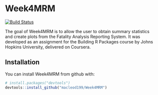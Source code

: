 # Week4MRM

[![Build Status](https://travis-ci.org/macleod199/Week4MRM.svg?branch=master)](https://travis-ci.org/macleod199/Week4MRM)

The goal of Week4MRM is to allow the user to obtain summary statistics and create plots from the Fatality Analysis Reporting System.  It was developed as an assignment for the Building R Packages course by Johns Hopkins University, delivered on Coursera.  

## Installation

You can install Week4MRM from github with:


``` r
# install.packages("devtools")
devtools::install_github("macleod199/Week4MRM")
```
